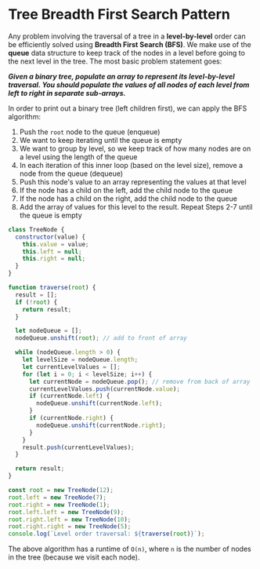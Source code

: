 # Tree Breadth First Search Pattern

Any problem involving the traversal of a tree in a **level-by-level** order can
be efficiently solved using **Breadth First Search (BFS)**. We make use of the
**queue** data structure to keep track of the nodes in a level before going to
the next level in the tree. The most basic problem statement goes:

**_Given a binary tree, populate an array to represent its level-by-level traversal. You should populate the values of all nodes of each level from left to right in separate sub-arrays._**

In order to print out a binary tree (left children first), we can apply the BFS
algorithm:

1. Push the `root` node to the queue (enqueue)
2. We want to keep iterating until the queue is empty
3. We want to group by level, so we keep track of how many nodes are on a level using the length of the queue
4. In each iteration of this inner loop (based on the level size), remove a node from the queue (dequeue)
5. Push this node's value to an array representing the values at that level
6. If the node has a child on the left, add the child node to the queue
7. If the node has a child on the right, add the child node to the queue
8. Add the array of values for this level to the result. Repeat Steps 2-7 until the queue is empty

```js
class TreeNode {
  constructor(value) {
    this.value = value;
    this.left = null;
    this.right = null;
  }
}

function traverse(root) {
  result = [];
  if (!root) {
    return result;
  }

  let nodeQueue = [];
  nodeQueue.unshift(root); // add to front of array

  while (nodeQueue.length > 0) {
    let levelSize = nodeQueue.length;
    let currentLevelValues = [];
    for (let i = 0; i < levelSize; i++) {
      let currentNode = nodeQueue.pop(); // remove from back of array
      currentLevelValues.push(currentNode.value);
      if (currentNode.left) {
        nodeQueue.unshift(currentNode.left);
      }
      if (currentNode.right) {
        nodeQueue.unshift(currentNode.right);
      }
    }
    result.push(currentLevelValues);
  }

  return result;
}

const root = new TreeNode(12);
root.left = new TreeNode(7);
root.right = new TreeNode(1);
root.left.left = new TreeNode(9);
root.right.left = new TreeNode(10);
root.right.right = new TreeNode(5);
console.log(`Level order traversal: ${traverse(root)}`);
```

The above algorithm has a runtime of `O(n)`, where `n` is the number of nodes in
the tree (because we visit each node).
